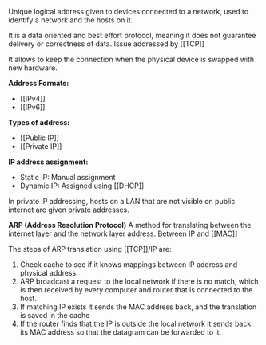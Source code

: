 Unique logical address given to devices connected to a network, used to identify a network and the hosts on it. 

It is a data oriented and best effort protocol, meaning it does not guarantee delivery or correctness of data. Issue addressed by [[TCP]]

It allows to keep the connection when the physical device is swapped with new hardware. 

**Address Formats:**
- [[IPv4]]
- [[IPv6]]

**Types of address:**
- [[Public IP]]
- [[Private IP]]

**IP address assignment:**
- Static IP: Manual assignment
- Dynamic IP: Assigned using [[DHCP]]

In private IP addressing, hosts on a LAN that are not visible on public internet are given private addresses.

**ARP (Address Resolution Protocol)**
A method for translating between the internet layer and the network layer address. 
Between IP and [[MAC]] 

The steps of ARP translation using [[TCP]]/IP are:

1. Check cache to see if it knows mappings between IP address and physical address
2. ARP broadcast a request to the local network if there is no match, which is then received by every computer and router that is connected to the host.
3. If matching IP exists it sends the MAC address back, and the translation is saved in the cache
4. If the router finds that the IP is outside the local network it sends back its MAC address so that the datagram can be forwarded to it.